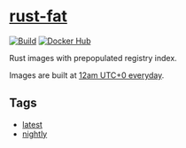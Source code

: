 # [rust-fat](https://github.com/kafji/rust-fat)

[![Build](https://github.com/kafji/noship/workflows/Build/badge.svg)](https://github.com/kafji/noship/actions?query=workflow%3ABuild)
[![Docker Hub](https://img.shields.io/badge/docker-hub-blue)](https://hub.docker.com/r/nusnus/rust-fat)

Rust images with prepopulated registry index.

Images are built at [12am UTC+0 everyday](https://github.com/kafji/rust-fat/blob/master/.github/workflows/build.yml#L4-L5).

## Tags

- [latest](https://github.com/kafji/rust-fat/blob/master/latest/Dockerfile)
- [nightly](https://github.com/kafji/rust-fat/blob/master/nightly/Dockerfile)
